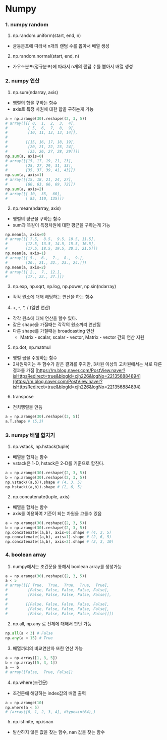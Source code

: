 # Numpy

### 1. numpy random
1. np.random.uniform(start, end, n)
* 균등분포에 따라서 n개의 랜덤 수를 뽑아서 배열 생성
2. np.random.normal(start, end, n)
* 가우스분포(정규분포)에 따라서 n개의 랜덤 수를 뽑아서 배열 생성

### 2. numpy 연산
1. np.sum(ndarray, axis)
* 행렬의 합을 구하는 함수
* axis로 특정 차원에 대한 합을 구하는게 가능
```python
a = np.arange(30).reshape((2, 3, 5))
# array([[[ 0,  1,  2,  3,  4],
#         [ 5,  6,  7,  8,  9],
#         [10, 11, 12, 13, 14]],
# 
#        [[15, 16, 17, 18, 19],
#         [20, 21, 22, 23, 24],
#         [25, 26, 27, 28, 29]]])
np.sum(a, axis=0)
# array([[15, 17, 19, 21, 23],
#        [25, 27, 29, 31, 33],
#        [35, 37, 39, 41, 43]])
np.sum(a, axis=1)
# array([[15, 18, 21, 24, 27],
#        [60, 63, 66, 69, 72]])
np.sum(a, axis=2)
# array([[ 10,  35,  60],
#        [ 85, 110, 135]])
```
2. np.mean(ndarray, axis)
* 행렬의 평균을 구하는 함수
* sum과 똑같이 특정차원에 대한 평균을 구하는게 가능
```python
np.mean(a, axis=0)
# array([[ 7.5,  8.5,  9.5, 10.5, 11.5],
#        [12.5, 13.5, 14.5, 15.5, 16.5],
#        [17.5, 18.5, 19.5, 20.5, 21.5]])
np.mean(a, axis=1)
# array([[ 5.,  6.,  7.,  8.,  9.],
#        [20., 21., 22., 23., 24.]])
np.mean(a, axis=2)
# array([[ 2.,  7., 12.],
#        [17., 22., 27.]])
```
3. np.exp, np.sqrt, np.log, np.power, np.sin(ndarray)
* 각각 원소에 대해 해당하는 연산을 하는 함수

4. +, -, *, / (일반 연산)
* 각각 원소에 대해 연산을 할수 있다.
* 같은 shape을 가질때는 각각의 원소끼리 연산됨
* 다른 shape를 가질때는 broadcasting 연산
  * Matrix - scalar, scalar - vector, Matrix - vector 간의 연산 지원

5. np.dot, np.matmul
* 행렬 곱을 수행하는 함수
* 2차원까지는 두 함수가 같은 결과를 주지만, 3차원 이상의 고차원에서는 서로 다른 결과를 가짐
[https://m.blog.naver.com/PostView.naver?isHttpsRedirect=true&blogId=cjh226&logNo=221356884894](https://m.blog.naver.com/PostView.naver?isHttpsRedirect=true&blogId=cjh226&logNo=221356884894)

6. transpose
* 전치행렬을 만듬
```python
a = np.arange(30).reshape((3, 5))
a.T.shape # (5,3)
```
### 3. numpy 배열 합치기
1. np.vstack, np.hstack(tuple)
* 배열을 합치는 함수
* vstack은 1-D, hstack은 2-D를 기준으로 합친다.
```python
a = np.arange(30).reshape((2, 3, 5))
b = np.arange(30).reshape((2, 3, 5))
np.vstack((a,b)).shape # (4, 3, 5)
np.hstack((a,b)).shape # (2, 6, 5)
```

2. np.concatenate(tuple, axis)
* 배열을 합치는 함수
* axis를 이용하여 기준이 되는 차원을 고를수 있음
```python
a = np.arange(30).reshape((2, 3, 5))
b = np.arange(30).reshape((2, 3, 5))
np.concatenate((a,b), axis=0).shape # (4, 3, 5)
np.concatenate((a,b), axis=1).shape # (2, 6, 5)
np.concatenate((a,b), axis=2).shape # (2, 3, 10)
```
### 4. boolean array
1. numpy에서는 조건문을 통해서 boolean array를 생성가능
```python
a = np.arange(30).reshape((2, 3, 5))
a < 5
# array([[[ True,  True,  True,  True,  True],
#         [False, False, False, False, False],
#         [False, False, False, False, False]],
# 
#        [[False, False, False, False, False],
#         [False, False, False, False, False],
#         [False, False, False, False, False]]])
```
2. np.all, np.any 로 전체에 대해서 판단 가능
```python
np.all(a < 3) # False
np.any(a < 15) # True
```
3. 배열끼리의 비교연산자 또한 연산 가능
```python
a = np.array([1, 3, 5])
b = np.array([5, 3, 1])
a == b
# array([False,  True, False])
```
4. np.where(조건문)
* 조건문에 해당하는 index값의 배열 출력
```python
a = np.arange(10)
np.where(a < 5)
# (array([0, 1, 2, 3, 4], dtype=int64),)
```

5. np.isfinite, np.isnan
* 발산하지 않은 값을 찾는 함수, nan 값을 찾는 함수